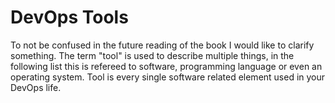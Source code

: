 # DevOps Tools

To not be confused in the future reading of the book I would like to clarify something. The term "tool" is used to describe multiple things, in the following list this is refereed to software, programming language or even an operating system. Tool is every single software related element used in your DevOps life.
